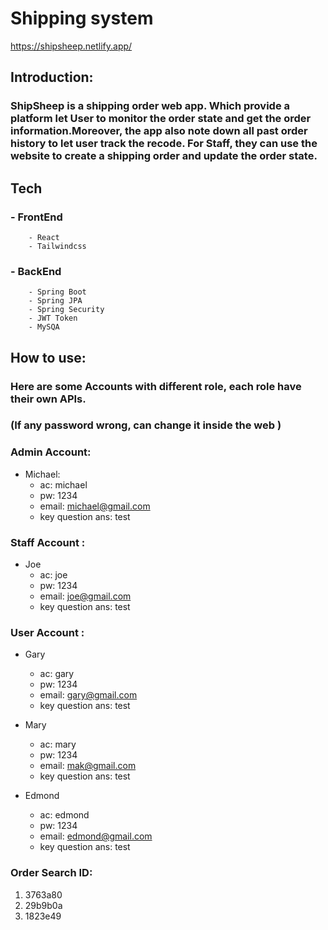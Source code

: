 # Shipping system

https://shipsheep.netlify.app/

## Introduction:

### ShipSheep is a shipping order web app. Which provide a platform let User to monitor the order state and get the order information.Moreover, the app also note down all past order history to let user track the recode. For Staff, they can use the website to create a shipping order and update the order state.

## Tech

### - FrontEnd

        - React
        - Tailwindcss

### - BackEnd

        - Spring Boot
        - Spring JPA
        - Spring Security
        - JWT Token
        - MySQA

## How to use:

### Here are some Accounts with different role, each role have their own APIs.

### (If any password wrong, can change it inside the web )

### Admin Account:

- Michael:
  - ac: michael
  - pw: 1234
  - email: michael@gmail.com
  - key question ans: test

### Staff Account :

- Joe
  - ac: joe
  - pw: 1234
  - email: joe@gmail.com
  - key question ans: test

### User Account :

- Gary

  - ac: gary
  - pw: 1234
  - email: gary@gmail.com
  - key question ans: test

- Mary

  - ac: mary
  - pw: 1234
  - email: mak@gmail.com
  - key question ans: test

- Edmond
  - ac: edmond
  - pw: 1234
  - email: edmond@gmail.com
  - key question ans: test

### Order Search ID:

1. 3763a80
2. 29b9b0a
3. 1823e49
